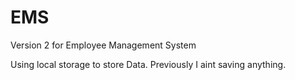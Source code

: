 # EMS
Version 2 for Employee Management System

Using local storage to store Data.
Previously I aint saving anything.
